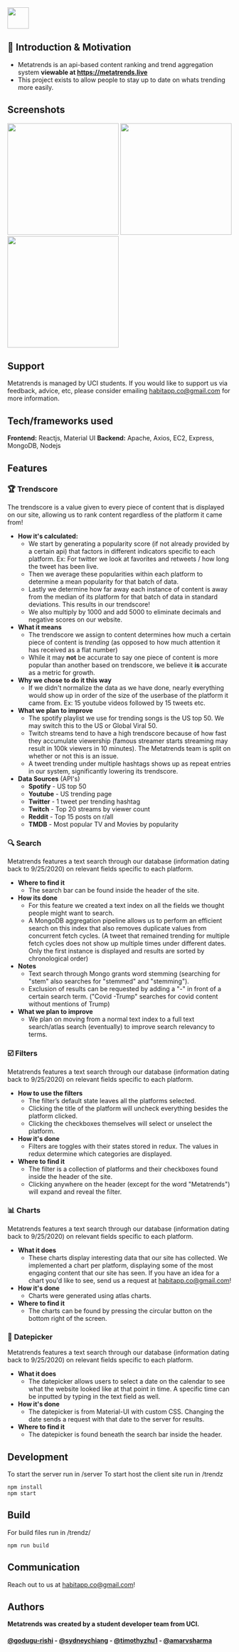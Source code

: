 <img src="/screenshots/logo.jpg" width="48">

## 📍 Introduction & Motivation
+ Metatrends is an api-based content ranking and trend aggregation system **viewable at https://metatrends.live**
+ This project exists to allow people to stay up to date on whats trending more easily.
## Screenshots
<img src="/screenshots/screenshot1.jpg" width="250"> <img src="/screenshots/screenshot2.jpg" width="250"> <img src="/screenshots/screenshot3.jpg" width="250">
## Support
Metatrends is managed by UCI students. If you would like to support us via feedback, advice, etc, please consider emailing habitapp.co@gmail.com for more information.
## Tech/frameworks used
**Frontend:** Reactjs, Material UI
**Backend:** Apache, Axios, EC2, Express, MongoDB, Nodejs
## Features
### 🏆 Trendscore
The trendscore is a value given to every piece of  content that is displayed on our site, allowing us to rank content regardless of the platform it came from!
+ **How it's calculated:** 
	+ We start by generating a popularity score (if not already provided by a certain api) that factors in different indicators specific to each platform. Ex: For twitter we look at favorites and retweets / how long the tweet has been live.
	+ Then we average these popularities within each platform to determine a mean popularity for that batch of data.
	+ Lastly we determine how far away each instance of content is away from the median of its platform for that batch of data in standard deviations. This results in our trendscore! 
	+ We also multiply by 1000 and add 5000 to eliminate decimals and negative scores on our website.
+ **What it means** 
	+ The trendscore we assign to content determines how much a certain piece of content is *trending* (as opposed to how much attention it has received as a flat number)
	+ While it may **not** be accurate to say one piece of content is more popular than another based on trendscore, we believe it **is** accurate as a metric for growth.
+ **Why we chose to do it this way** 
	+ If we didn't normalize the data as we have done, nearly everything would show up in order of the size of the userbase of the platform it came from. Ex: 15 youtube videos followed by 15 tweets etc.
+ **What we plan to improve**
	+ The spotify playlist we use for trending songs is the US top 50. We may switch this to the US or Global Viral 50.
	+ Twitch streams tend to have a high trendscore  because of how fast they accumulate viewership (famous streamer starts streaming may result in 100k viewers in 10 minutes). The Metatrends team is split on whether or not this is an issue.
	+ A tweet trending under multiple hashtags shows up as repeat entries in our system, significantly lowering its trendscore.
+ **Data Sources** (API's)
	+ **Spotify** - US top 50
	+ **Youtube** - US trending page 
	+ **Twitter** - 1 tweet per trending hashtag  
	+ **Twitch** - Top 20 streams by viewer count
	+ **Reddit** - Top 15 posts on r/all 
	+ **TMDB** - Most popular TV and Movies by popularity
### 🔍 Search
Metatrends features a text search through our database (information dating back to 9/25/2020) on relevant fields specific to each platform. 
+ **Where to find it**
	+ The search bar can be found inside the header of the site. 
+ **How its done** 
	+ For this feature we created a text index on all the fields we thought people might want to search.
	+ A MongoDB aggregation pipeline allows us to perform an efficient search on this index that also removes duplicate values from concurrent fetch cycles. (A tweet that remained trending for multiple fetch cycles does not show up multiple times under different dates. Only the first instance is displayed and results are sorted by chronological order)
+ **Notes** 
	+ Text search through Mongo grants word stemming (searching for "stem" also searches for "stemmed" and "stemming").
	+ Exclusion of results can be requested by adding a "-" in front of a certain search term. ("Covid -Trump" searches for covid content without mentions of Trump)
+ **What we plan to improve** 
	+ We plan on moving from a normal text index to a full text search/atlas search (eventually) to improve search relevancy to terms.
### ☑️ Filters 
Metatrends features a text search through our database (information dating back to 9/25/2020) on relevant fields specific to each platform. 
+ **How to use the filters**
	+ The filter’s default state leaves all the platforms selected. 
	+ Clicking the title of the platform will uncheck everything besides the platform clicked. 
	+ Clicking the checkboxes themselves will select or unselect the platform. 
+ **How it's done** 
	+ Filters are toggles with their states stored in redux. The values in redux determine which categories are displayed. 
+  **Where to find it**
	+ The filter is a collection of platforms and their checkboxes found inside the header of the site. 
	+ Clicking anywhere on the header (except for the word "Metatrends") will expand and reveal the filter.
### 📊 Charts
Metatrends features a text search through our database (information dating back to 9/25/2020) on relevant fields specific to each platform. 
+ **What it does**
	+ These charts display interesting data that our site has collected. We implemented a chart per platform, displaying some of the most engaging content that our site has seen. If you have an idea for a chart you'd like to see, send us a request at habitapp.co@gmail.com!
+ **How it's done** 
	+ Charts were generated using atlas charts.
+ **Where to find it**
	+ The charts can be found by pressing the circular button on the bottom right of the screen.
### 📆 ****Datepicker****
Metatrends features a text search through our database (information dating back to 9/25/2020) on relevant fields specific to each platform. 
+ **What it does**
	+ The datepicker allows users to select a date on the calendar to see what the website looked like at that point in time. A specific time can be inputted by typing in the text field as well.
+ **How it's done** 
	+ The datepicker is from Material-UI with custom CSS. Changing the date sends a request with that date to the server for results.
+ **Where to find it**
	+ The datepicker is found beneath the search bar inside the header.
## Development
To start the server run in /server
To start host the client site run in /trendz
```
npm install
npm start
```
## Build
For build files run in /trendz/
```
npm run build
```
## Communication
Reach out to us at habitapp.co@gmail.com!
## Authors
**Metatrends was created by a student developer team from UCI.**
#### [@godugu-rishi](https://github.com/godugu-rishi) - [@sydneychiang](https://github.com/sydneychiang) - [@timothyzhu1](https://github.com/timothyzhu1) - [@amarvsharma](https://github.com/amarvsharma)
